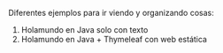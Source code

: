 Diferentes ejemplos para ir viendo y organizando cosas:
1. Holamundo en Java solo con texto
2. Holamundo en Java + Thymeleaf con web estática
